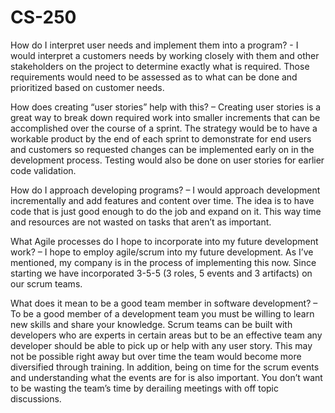 # CS-250
How do I interpret user needs and implement them into a program? - I would interpret a customers needs by working closely with them and other stakeholders on the project to determine exactly what is required. Those requirements would need to be assessed as to what can be done and prioritized based on customer needs.

How does creating “user stories” help with this? – Creating user stories is a great way to break down required work into smaller increments that can be accomplished over the course of a sprint. The strategy would be to have a workable product by the end of each sprint to demonstrate for end users and customers so requested changes can be implemented early on in the development process. Testing would also be done on user stories for earlier code validation.

How do I approach developing programs? – I would approach development incrementally and add features and content over time. The idea is to have code that is just good enough to do the job and expand on it. This way time and resources are not wasted on tasks that aren’t as important. 

What Agile processes do I hope to incorporate into my future development work? – I hope to employ agile/scrum into my future development. As I’ve mentioned, my company is in the process of implementing this now. Since starting we have incorporated 3-5-5 (3 roles, 5 events and 3 artifacts) on our scrum teams.

What does it mean to be a good team member in software development? – To be a good member of a development team you must be willing to learn new skills and share your knowledge. Scrum teams can be built with developers who are experts in certain areas but to be an effective team any developer should be able to pick up or help with any user story. This may not be possible right away but over time the team would become more diversified through training. In addition, being on time for the scrum events and understanding what the events are for is also important. You don’t want to be wasting the team’s time by derailing meetings with off topic discussions.
